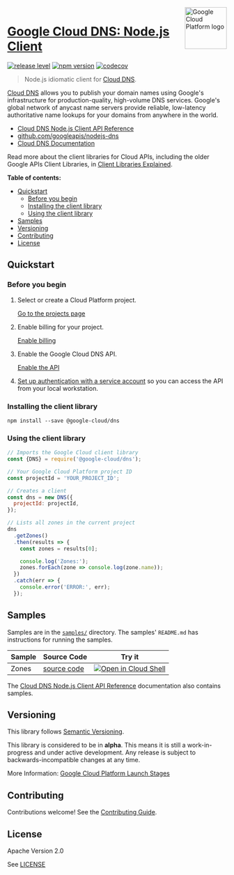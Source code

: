 <img src="https://avatars2.githubusercontent.com/u/2810941?v=3&s=96" alt="Google Cloud Platform logo" title="Google Cloud Platform" align="right" height="96" width="96"/>

# [Google Cloud DNS: Node.js Client](https://github.com/googleapis/nodejs-dns)

[![release level](https://img.shields.io/badge/release%20level-alpha-orange.svg?style&#x3D;flat)](https://cloud.google.com/terms/launch-stages)
[![npm version](https://img.shields.io/npm/v/@google-cloud/dns.svg)](https://www.npmjs.org/package/@google-cloud/dns)
[![codecov](https://img.shields.io/codecov/c/github/googleapis/nodejs-dns/master.svg?style=flat)](https://codecov.io/gh/googleapis/nodejs-dns)

> Node.js idiomatic client for [Cloud DNS][product-docs].

[Cloud DNS](https://cloud.google.com/dns/docs/) allows you to publish your domain names using Google&#x27;s infrastructure for production-quality, high-volume DNS services. Google&#x27;s global network of anycast name servers provide reliable, low-latency authoritative name lookups for your domains from anywhere in the world.


* [Cloud DNS Node.js Client API Reference][client-docs]
* [github.com/googleapis/nodejs-dns](https://github.com/googleapis/nodejs-dns)
* [Cloud DNS Documentation][product-docs]

Read more about the client libraries for Cloud APIs, including the older
Google APIs Client Libraries, in [Client Libraries Explained][explained].

[explained]: https://cloud.google.com/apis/docs/client-libraries-explained

**Table of contents:**

* [Quickstart](#quickstart)
  * [Before you begin](#before-you-begin)
  * [Installing the client library](#installing-the-client-library)
  * [Using the client library](#using-the-client-library)
* [Samples](#samples)
* [Versioning](#versioning)
* [Contributing](#contributing)
* [License](#license)

## Quickstart

### Before you begin

1.  Select or create a Cloud Platform project.

    [Go to the projects page][projects]

1.  Enable billing for your project.

    [Enable billing][billing]

1.  Enable the Google Cloud DNS API.

    [Enable the API][enable_api]

1.  [Set up authentication with a service account][auth] so you can access the
    API from your local workstation.

[projects]: https://console.cloud.google.com/project
[billing]: https://support.google.com/cloud/answer/6293499#enable-billing
[enable_api]: https://console.cloud.google.com/flows/enableapi?apiid=dns.googleapis.com
[auth]: https://cloud.google.com/docs/authentication/getting-started

### Installing the client library

    npm install --save @google-cloud/dns

### Using the client library

```javascript
// Imports the Google Cloud client library
const {DNS} = require('@google-cloud/dns');

// Your Google Cloud Platform project ID
const projectId = 'YOUR_PROJECT_ID';

// Creates a client
const dns = new DNS({
  projectId: projectId,
});

// Lists all zones in the current project
dns
  .getZones()
  .then(results => {
    const zones = results[0];

    console.log('Zones:');
    zones.forEach(zone => console.log(zone.name));
  })
  .catch(err => {
    console.error('ERROR:', err);
  });
```

## Samples

Samples are in the [`samples/`](https://github.com/googleapis/nodejs-dns/tree/master/samples) directory. The samples' `README.md`
has instructions for running the samples.

| Sample                      | Source Code                       | Try it |
| --------------------------- | --------------------------------- | ------ |
| Zones | [source code](https://github.com/googleapis/nodejs-dns/blob/master/samples/zones.js) | [![Open in Cloud Shell][shell_img]](https://console.cloud.google.com/cloudshell/open?git_repo=https://github.com/googleapis/nodejs-dns&page=editor&open_in_editor=samples/zones.js,samples/README.md) |

The [Cloud DNS Node.js Client API Reference][client-docs] documentation
also contains samples.

## Versioning

This library follows [Semantic Versioning](http://semver.org/).

This library is considered to be in **alpha**. This means it is still a
work-in-progress and under active development. Any release is subject to
backwards-incompatible changes at any time.

More Information: [Google Cloud Platform Launch Stages][launch_stages]

[launch_stages]: https://cloud.google.com/terms/launch-stages

## Contributing

Contributions welcome! See the [Contributing Guide](https://github.com/googleapis/nodejs-dns/blob/master/CONTRIBUTING.md).

## License

Apache Version 2.0

See [LICENSE](https://github.com/googleapis/nodejs-dns/blob/master/LICENSE)

[client-docs]: https://cloud.google.com/nodejs/docs/reference/dns/latest/
[product-docs]: https://cloud.google.com/dns/docs/
[shell_img]: //gstatic.com/cloudssh/images/open-btn.png


